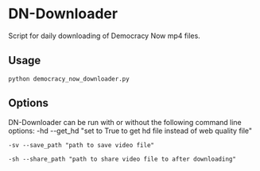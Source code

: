 # DN-Downloader
Script for daily downloading of Democracy Now mp4 files.

## Usage
    python democracy_now_downloader.py

## Options
DN-Downloader can be run with or without the following command line options:
    -hd --get_hd "set to True to get hd file instead of web quality file"

    -sv --save_path "path to save video file"
  
    -sh --share_path "path to share video file to after downloading"
